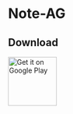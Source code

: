 # Note-AG
## Download

<a href="https://play.google.com/store/apps/details?id=com.note.noteapp&pli=1" target="_blank">
<img src="https://play.google.com/intl/en_us/badges/images/generic/en-play-badge.png" alt="Get it on Google Play" height="100"/></a>
